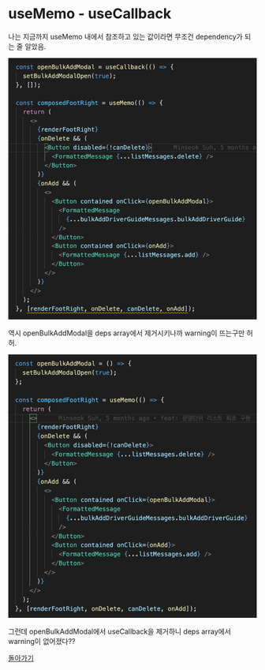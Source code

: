 # useMemo - useCallback

나는 지금까지 useMemo 내에서 참조하고 있는 값이라면 무조건 dependency가 되는 줄 알았음.

![deps warning](./1.png)

역시 openBulkAddModal을 deps array에서 제거시키나까 warning이 뜨는구만 허허.

![clear](./2.png)

그런데 openBulkAddModal에서 useCallback을 제거하니 deps array에서 warning이 없어졌다??

[돌아가기](/README.md)
